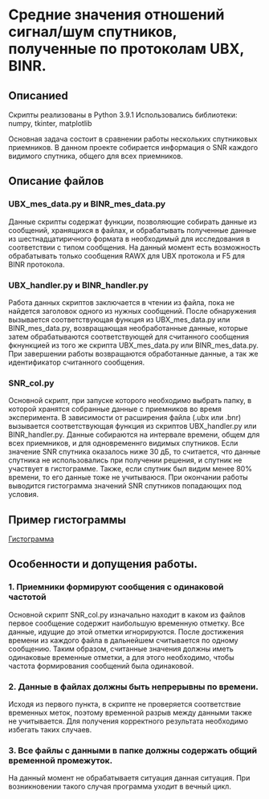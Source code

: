 # Средние значения отношений сигнал/шум спутников, полученные по протоколам UBX, BINR.

## Описаниеd
Скрипты реализованы в Python 3.9.1
Использовались библиотеки: numpy, tkinter, matplotlib

Основная задача состоит в сравнении работы нескольких спутниковых приемников.
В данном проекте собирается информация о SNR каждого видимого спутника, общего для всех приемников.

## Описание файлов
### UBX_mes_data.py и BINR_mes_data.py
Данные скрипты содержат функции, позволяющие собирать данные из сообщений, хранящихся в файлах, и обрабатывать полученные данные из шестнадцатиричного формата в необходимый для исследования в соответствии с типом сообщения. На данный момент есть возможность обрабатывать только сообщения RAWX для UBX протокола и F5 для BINR протокола.

### UBX_handler.py и BINR_handler.py
Работа данных скриптов заключается в чтении из файла, пока не найдется заголовок одного из нужных сообщений. После обнаружения вызывается соответствующая функция из UBX_mes_data.py или BINR_mes_data.py, возвращающая необработанные данные, которые затем обрабатываются соответствующей для считанного сообщения фкнункцией из того же скрипта UBX_mes_data.py или BINR_mes_data.py. При завершении работы возвращаются обработанные данные, а так же идентификатор считанного сообщения.

### SNR_col.py
Основной скрипт, при запуске которого необходимо выбрать папку, в которой хранятся собранные данные с приемников во время эксперимента.
В зависимости от расширения файла (.ubx или .bnr) вызывается соответствующая функция из скриптов UBX_handler.py или BINR_handler.py.
Данные собираются на интервале времени, общем для всех приемников, и для одновременнго видимых спутников.
Если значение SNR спутника оказалось ниже 30 дБ, то считается, что данные спутника не использовались при получении решения, и спутник не участвует в гистограмме.
Также, если спутник был видим менее 80% времени, то его данные тоже не учитываюся.
При окончании работы выводится гистограмма значений SNR спутников попадающих под условия.

## Пример гистограммы
[Гистограмма](Screenshots/hist_1.PNG "Гистограмма SNR для ровера и базы")

## Особенности и допущения работы.
### 1. Приемники формируют сообщения с одинаковой частотой
Основной скрипт SNR_col.py изначально находит в каком из файлов первое сообщение содержит наибольшую временную отметку.
Все данные, идущие до этой отметки игнорируются. После достижения времени из каждого файла в дальнейшем считывается по одному сообщению. Таким образом, считанные значения должны иметь одинаковые временные отметки, а для этого необходимо, чтобы частота формирования сообщений была одинаковой.

### 2. Данные в файлах должны быть непрерывны по времени.
Исходя из первого пункта, в скрипте не проверяется соответствие временных меток, поэтому временной разрыв между данными также не учитывается. 
Для получения корректного результата необходимо избегать таких случаев.

### 3. Все файлы с данными в папке должны содержать общий временной промежуток.
На данный момент не обрабатываетя ситуация данная ситуация. При возникновении такого случая программа уходит в вечный цикл.
